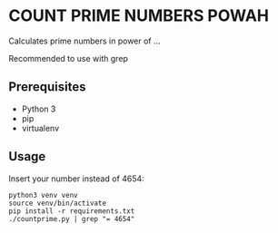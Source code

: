 # COUNT PRIME NUMBERS POWAH

Calculates prime numbers in power of ...

Recommended to use with grep

## Prerequisites

- Python 3
- pip
- virtualenv

## Usage 

Insert your number instead of 4654:

```
python3 venv venv
source venv/bin/activate
pip install -r requirements.txt
./countprime.py | grep "= 4654"
```